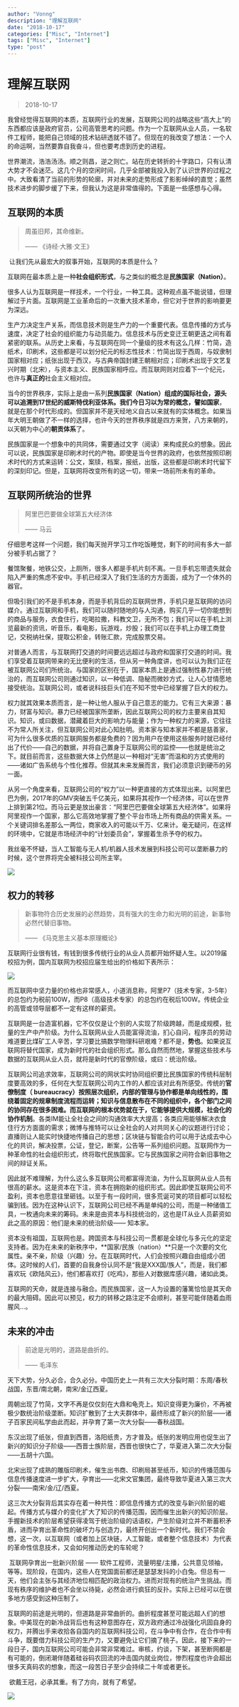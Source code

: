 ```yaml
---
author: "Vonng"
description: "理解互联网"
date: "2018-10-17"
categories: ["Misc", "Internet"]
tags: ["Misc", "Internet"]
type: "post"
---
```


# 理解互联网

> 2018-10-17

​	我曾经觉得互联网的本质，互联网行业的发展，互联网公司的战略这些“高大上”的东西都应该是政府官员，公司高管思考的问题。作为一个互联网从业人员，一名软件工程师，能把自己领域的技术钻研透就不错了。但现在的我改变了想法：一个人的命运啊，当然要靠自我奋斗，但也要考虑到历史的进程。

​	世界潮流，浩浩汤汤。顺之则昌，逆之则亡。站在历史转折的十字路口，只有认清大势才不会迷茫。这几个月的空闲时间，几乎全部被我投入到了认识世界的过程之中。大致看清了当前的形势的轮廓，并对未来的走势形成了影影绰绰的直觉；虽然技术进步的脚步缓了下来，但我认为这是非常值得的。下面是一些感想与心得。



## 互联网的本质

> 周虽旧邦，其命维新。
>
> —— 《诗经·大雅·文王》

​	让我们先从最宏大的叙事开始，互联网的本质是什么？

​	互联网在最本质上是一种**社会组织形式**，与之类似的概念是**民族国家（Nation）**。

​	很多人认为互联网是一样技术，一个行业，一种工具。这种观点虽不能说错，但理解过于片面。互联网是工业革命后的一次重大技术革命，但它对于世界的影响要更为深远。

​	生产力决定生产关系，而信息技术则是生产力的一个重要代表。信息传播的方式与速度，决定了社会的组织能力与动员能力。信息技术与历史变迁王朝更迭之间有着紧密的联系。从历史上来看，与互联网在同一个量级的技术有这么几样：竹简，造纸术，印刷术，这些都是可以划分纪元的标志性技术：竹简出现于西周，与奴隶制国家相对应；纸张出现于西汉，与古典帝国封建王朝相对应；印刷术出现于文艺复兴时期（北宋），与资本主义、民族国家相呼应。而互联网则对应着下一个纪元，也许与**真正的**社会主义相对应。

​	当今的世界秩序，实际上是由一系列**民族国家（Nation）**组成的国际社会，源头可以追溯到17世纪的威斯特伐利亚体系。我们今日习以为常的概念，譬如**国家**，就是在那个时代形成的。但国家并不是天经地义自古以来就有的实体概念。如果当年大明王朝做了不一样的选择，也许今天的世界秩序就是四方来贺，八方来朝的，以天朝为中心的**朝贡体系**了。

​	民族国家是一个想象中的共同体，需要通过文字（阅读）来构成民众的想象。因此可以说，民族国家是印刷术时代的产物。即使是当今世界的政府，也依然按照印刷术时代的方式来运转：公文，案牍，档案，报纸，出版，这些都是印刷术时代留下的深刻印记。但是，互联网将改变所有的这一切，带来一场前所未有的革命。



## 互联网所统治的世界

> 阿里巴巴要做全球第五大经济体
>
> —— 马云

仔细思考这样一个问题，我们每天抛开学习工作吃饭睡觉，剩下的时间有多大一部分被手机占据了？

餐馆聚餐，地铁公交，上厕所，很多人都是手机片刻不离。一旦手机忘带遗失就会陷入严重的焦虑不安中。手机已经深入了我们生活的方方面面，成为了一个体外的器官。

​	但吸引我们的不是手机本身，而是手机背后的互联网世界，手机只是互联网的访问媒介。通过互联网和手机，我们可以随时随地的与人沟通，购买几乎一切你能想到的商品与服务，衣食住行，吃喝拉撒，科教文卫，无所不包；我们可以在手机上浏览最新的资讯，听音乐，看电影，玩游戏，炒股；我们可以在手机上办理工商登记，交税纳社保，提取公积金，转账汇款，完成股票交易。

​	对普通人而言，与互联网打交道的时间要远远超过与政府和国家打交道的时间。我们享受着互联网带来的无比便利的生活，但从另一种角度讲，也可以认为我们正在被互联网公司们所统治。与国家的区别在于，国家本质上是通过强制性暴力进行统治的，而互联网公司则通过知识，以一种低调、隐秘而微妙方式，让人心甘情愿地接受统治。互联网公司，或者说科技巨头们在不知不觉中已经掌握了巨大的权力。

​	权力就其效果本质而言，是一种让他人服从于自己意志的能力。它有三大来源：暴力，财富与知识。暴力已经被国家所垄断，因此互联网公司的权力主要来自其知识。知识，或曰数据，潜藏着巨大的影响力与能量；作为一种权力的来源，它往往不为常人所关注，但互联网公司对此心知肚明。资本家与知本家并不都是慈善家，可为什么很多优质的互联网服务都是免费的？因为用户在使用这些服务时就已经付出了代价——自己的数据，并将自己置身于互联网公司的监控——也就是统治之下。就目前而言，这些数据大体上仍然是以一种相对“无害”而温和的方式使用的——诸如广告系统与个性化推荐。但就其未来发展而言，我们必须意识到硬币的另一面。

​	从另一个角度来看，互联网公司的“权力”以一种更直接的方式体现出来。以阿里巴巴为例，2017年的GMV突破五千亿美元，如果将其视作一个经济体，可以在世界上排到第21位。而马云更是放出豪言：“阿里巴巴要做全球第五大经济体”。如果将阿里视作一个国家，那么它高效地掌握了整个平台市场上所有商品的供需关系。一个关键词排名差那么一两位，商家收入的可能以千万、亿来计。毫无疑问，在这样的环境中，它就是市场经济中的“计划委员会”，掌握着生杀予夺的权力。

​	我丝毫不怀疑，当人工智能与无人机/机器人技术发展到科技公司可以垄断暴力的时候，这个世界将完全被科技公司所主宰。

![](img/internet-ai-kill-drone.png)



## 权力的转移

> 新事物符合历史发展的必然趋势，具有强大的生命力和光明的前途，新事物必然代替旧事物。
>
> —— 《马克思主义基本原理概论》

互联网行业很有钱，有钱到很多传统行业的从业人员都开始怀疑人生。以2019届校招为例，国内互联网为校招应届生给出的价格如下表所示：

![](img/internet-2019-salary.JPG)

而互联网中坚力量的价格也非常感人，小道消息称，阿里P7（技术专家，3-5年）的总包约为税前100W，而P8（高级技术专家）的总包约在税后100W。传统企业的高管或领导层都不一定有这样的薪资。

互联网是一台造富机器，它不仅仅是让个别的人实现了阶级跨越，而是成规模，批量的生产中产阶级。为什么互联网从业人员能富得流油，扪心自问，程序员的劳动难道要比煤矿工人辛苦，学习要比搞数学物理科研艰难？都不是，**势也**。如果说互联网将替代国家，成为新时代的社会组织形式。那么自然而然地，掌握这些技术与数据的互联网从业人员，就将是新时代的官僚阶级，或曰：统治阶级。

​	互联网公司追求效率，互联网公司的网状实时协同组织要比民族国家的传统科层制度要高效的多，任何在大型互联网公司内工作的人都应该对此有所感受。传统的**官僚制度（ bureaucracy）**按照层次组织，内部的管理与协作都是单向线性的，围绕着固定的规章制度流程而运转；知识与信息散布在不同的组织中，各个部门之间的协同存在很多困难。而互联网的根本优势就在于，它能够提供**大规模，社会化的协作机制**。各类IM能让全社会之间的沟通效率大大提高；各类应用能够解决衣食住行方方面面的需求；微博与推特可以让全社会的人对共同关心的议题进行讨论；直播则让人能实时快捷地传播自己的思想；区块链与智能合约可以用于达成去中心化的共识，解决投票，公证，登记，断案，公告等一系列组织问题。互联网作为一种革命性的社会组织形式，终将取代民族国家。它与民族国家之间符合新旧事物之间的辩证关系。

​	因此就不难理解，为什么这么多互联网公司都富得流油，为什么互联网从业人员有很高的薪水。这是资本在下注，资本在拥抱新的组织形式。因此即使互联网公司不盈利，资本也愿意往里砸钱。以至于有一段时间，很多荒诞可笑的项目都可以轻松骗到钱。因为在这种认识下，互联网公司已经不再是单纯的公司，而是一种储值工具，一枚通向未来的筹码。未来是由资本与科技统治的，这也是IT从业人员薪资如此之高的原因：他们是未来的统治阶级—— 知本家。

​	资本没有祖国，互联网也是。跨国资本与科技公司一贯都是全球化与多元化的坚定支持者。因为在未来的新秩序中，**国家/民族（nation）**只是一个次要的文化属性。亲不亲，阶级（兴趣）分。在互联网时代，人们会按照兴趣自由组成小团体。这时候的人们，首要的自我身份认同不是“我是XXX国/族人”，而是，我们都喜欢玩《欧陆风云》，他们都喜欢打《吃鸡》，那些人对数据库感兴趣，诸如此类。

​	互联网的天命，就是连接与融合。而民族国家，这一人为设置的藩篱恰恰是其天命的最大阻碍。因此可以预见，权力的转移之路注定不会顺利，甚至可能伴随着血雨腥风…。



## 未来的冲击

> 前途是光明的，道路是曲折的。
>
> —— 毛泽东

​	天下大势，分久必合，合久必分。中国历史上一共有三次大分裂时期：东周/春秋战国，东晋/南北朝，南宋/金辽西夏。

​	周朝出现了竹简，文字不再是仅仅刻在大鼎和龟壳上。知识变得更为廉价，不再被极少数统治阶级垄断。知识扩散到了士大夫群体中，最终形成了新兴的阶层——诸子百家民间私学由此而起，并孕育了第一次大分裂——春秋战国。

​	东汉出现了纸张，但直到西晋，洛阳纸贵，方才普及。纸张的发明应用也促生出了新兴的知识分子阶级——西晋士族阶层，西晋也很快亡了，华夏进入第二次大分裂——五胡十六国。

​	北宋出现了成熟的雕版印刷术，催生出书商、印刷局甚至纸币，知识的传播范围与信息传播速度进一步扩大，孕育出——北宋文官集团，最终导致华夏进入第三次大分裂——南宋/金/辽/西夏。

​	这三次大分裂背后其实存在着一种共性：即信息传播方式的改变与新兴阶层的崛起。传播方式与媒介的变化扩大了知识的传播范围，因而催生出新兴的知识阶层。手握新技术的阶层希望获得凌驾于统治阶级的话语权，产生阶级对立并不断蓄积矛盾，进而孕育出革命性的破坏力与创造力，最终开创出一个新时代。我们不禁会想，这一次，以互联网（或者加上区块链，人工智能，或者整个信息技术）为代表的革命性信息技术，又会如何推动历史的车轮呢？

​	互联网孕育出一批新兴阶层 —— 软件工程师，流量明星/主播，公共意见领袖，等等。现阶段，在国内，这些人在党国面前都还是瑟瑟发抖的小白兔。但总有一天，他们会主张与其经济地位相匹配的政治权力。进而对现有的统治产生挑战。而现有秩序的维护者也不会坐以待毙，必然会进行疯狂的反扑。实际上已经可以在很多地方感受到这种压制了。

​	互联网的前途是光明的，但道路是非常曲折的。曲折程度甚至可能远超人们的想象。中美现在的新冷战背后也有这种意图存在，双方政府通过冷战强化巩固自身的权力，并腾出手来收拾各自国内的互联网科技公司，在斗争中有合作，在合作中有斗争，既要借力科技公司的生产力，又要避免让它们摘了桃子。因此，接下来的一段日子，国内互联网公司可能会非常非常难过。审核，约谈，下架，甚至断网都是有可能的，倒闭潮伴随着硅谷码农回流的冲击国内就业岗位，惨烈程度也许会超出很多天真码农的想象，而这一段苦日子至少会持续二十年或者更长。

​	欲戴王冠，必承其重。有了方向，就有了希望。

![](img/internet-fin.jpeg)

















